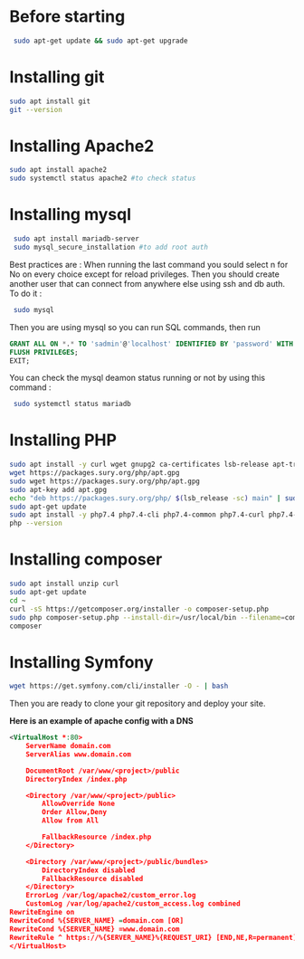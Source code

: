 
# Before starting
```sh
 sudo apt-get update && sudo apt-get upgrade
```
# Installing git
 ```sh
 sudo apt install git
 git --version
```
# Installing Apache2
 ```sh
 sudo apt install apache2
 sudo systemctl status apache2 #to check status
```
# Installing mysql
```bash
 sudo apt install mariadb-server
 sudo mysql_secure_installation #to add root auth
```
Best practices are : When running the last command you sould select n for No on every choice except for reload privileges.
Then you should create another user that can connect from anywhere else using ssh and db auth. To do it :
```sh
 sudo mysql
```
Then you are using mysql so you can run SQL commands, then run 
```sql
GRANT ALL ON *.* TO 'sadmin'@'localhost' IDENTIFIED BY 'password' WITH GRANT OPTION;
FLUSH PRIVILEGES;
EXIT; 
```
You can check the mysql deamon status running or not by using this command :
```sh
 sudo systemctl status mariadb
```
 # Installing PHP
 ```sh
 sudo apt install -y curl wget gnupg2 ca-certificates lsb-release apt-transport-https
 wget https://packages.sury.org/php/apt.gpg
 sudo wget https://packages.sury.org/php/apt.gpg
 sudo apt-key add apt.gpg
 echo "deb https://packages.sury.org/php/ $(lsb_release -sc) main" | sudo tee /etc/apt/sources.list.d/php7.list
 sudo apt-get update
 sudo apt install -y php7.4 php7.4-cli php7.4-common php7.4-curl php7.4-xml php7.4-mbstring php7.4-mysql php7.4-gd
 php --version
```
# Installing composer
 ```sh
 sudo apt install unzip curl
 sudo apt-get update
 cd ~
 curl -sS https://getcomposer.org/installer -o composer-setup.php
 sudo php composer-setup.php --install-dir=/usr/local/bin --filename=composer
 composer
 ```

# Installing Symfony
 ```sh
 wget https://get.symfony.com/cli/installer -O - | bash
  ```
  
Then you are ready to clone your git repository and deploy your site.

**Here is an example of apache config with a DNS**
```xml
<VirtualHost *:80>
    ServerName domain.com
    ServerAlias www.domain.com

    DocumentRoot /var/www/<project>/public
    DirectoryIndex /index.php

    <Directory /var/www/<project>/public>
        AllowOverride None
        Order Allow,Deny
        Allow from All

        FallbackResource /index.php
    </Directory>

    <Directory /var/www/<project>/public/bundles>
        DirectoryIndex disabled
        FallbackResource disabled
    </Directory>
    ErrorLog /var/log/apache2/custom_error.log
    CustomLog /var/log/apache2/custom_access.log combined
RewriteEngine on
RewriteCond %{SERVER_NAME} =domain.com [OR]
RewriteCond %{SERVER_NAME} =www.domain.com
RewriteRule ^ https://%{SERVER_NAME}%{REQUEST_URI} [END,NE,R=permanent]
</VirtualHost>
```
